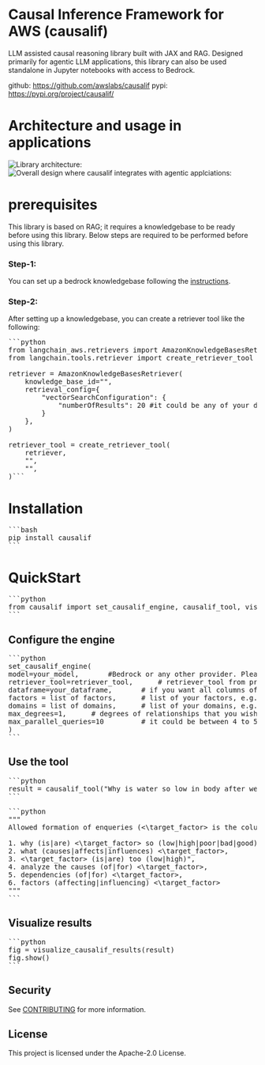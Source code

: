 # Causal Inference Framework for AWS (causalif)

LLM assisted causal reasoning library built with JAX and RAG. Designed primarily for agentic LLM applications, this library can also be used standalone in Jupyter notebooks with access to Bedrock.

github: https://github.com/awslabs/causalif
pypi: https://pypi.org/project/causalif/

# Architecture and usage in applications

![Library architecture:](docs/library_integrations.png)
![Overall design where causalif integrates with agentic applciations:](docs/overall_design.png)

# prerequisites

This library is based on RAG; it requires a knowledgebase to be ready before using this library. Below steps are required to be performed before using this library.

### Step-1:

You can set up a bedrock knowledgebase following the [instructions](https://docs.aws.amazon.com/bedrock/latest/userguide/knowledge-base-create.html).

### Step-2:

After setting up a knowledgebase, you can create a retriever tool like the following:

<pre>```python
from langchain_aws.retrievers import AmazonKnowledgeBasesRetriever
from langchain.tools.retriever import create_retriever_tool

retriever = AmazonKnowledgeBasesRetriever(
    knowledge_base_id="<knowledge-base-id>",
    retrieval_config={
        "vectorSearchConfiguration": {
            "numberOfResults": 20 #it could be any of your desired number
        }
    },
)

retriever_tool = create_retriever_tool(
    retriever,
    "<name of the retriever tool>",
    "<Description of the retriever tool>",
)```</pre>

# Installation

<pre>```bash
pip install causalif
```</pre>

# QuickStart

<pre>```python
from causalif import set_causalif_engine, causalif_tool, visualize_causalif_results
```</pre>

## Configure the engine

<pre>```python
set_causalif_engine(
model=your_model,       #Bedrock or any other provider. Please import the provider if it is other than Bedrock.
retriever_tool=retriever_tool,      # retriever_tool from prerequisites.
dataframe=your_dataframe,       # if you want all columns of your dataframe to be considered in causal analysis. Otherwise, leave it as 'None'.
factors = list of factors,      # list of your factors, e.g., ['water', 'food', 'exercise'].
domains = list of domains,      # list of your domains, e.g., ['life', 'health', 'well being'].
max_degrees=1,      # degrees of relationships that you wish to check.
max_parallel_queries=10         # it could be between 4 to 50 but it depends on the model throughput.
)
```</pre>

## Use the tool

<pre>```python
result = causalif_tool("Why is water so low in body after we wake up?")
```</pre>

<pre>```python
"""
Allowed formation of enqueries (<\target_factor> is the column or factor whose dependencies with other variables we want to analyze):

1. why (is|are) <\target_factor> so (low|high|poor|bad|good),
2. what (causes|affects|influences) <\target_factor>,
3. <\target_factor> (is|are) too (low|high)",
4. analyze the causes (of|for) <\target_factor>,
5. dependencies (of|for) <\target_factor>,
6. factors (affecting|influencing) <\target_factor>
"""
```</pre>

## Visualize results

<pre>```python
fig = visualize_causalif_results(result)
fig.show()
```</pre>

## Security

See [CONTRIBUTING](CONTRIBUTING.md#security-issue-notifications) for more information.

## License

This project is licensed under the Apache-2.0 License.
